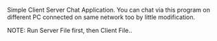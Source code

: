 Simple Client Server Chat Application.
You can chat via this program on different PC connected on same network too by little modification.

NOTE: Run Server File first, then Client File..
